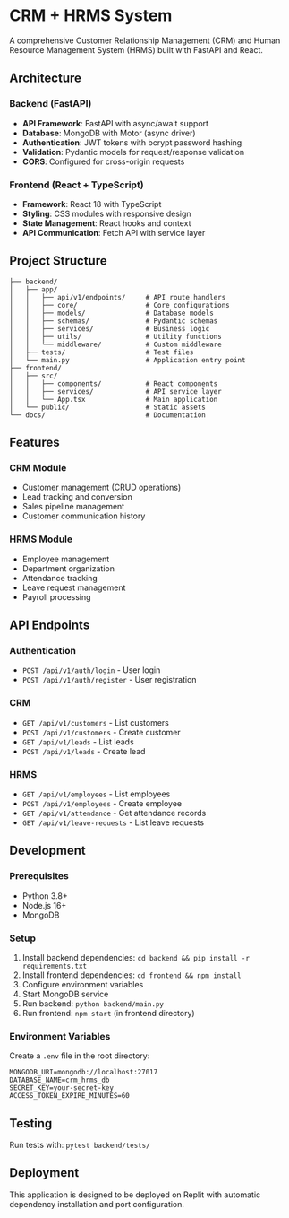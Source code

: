 
# CRM + HRMS System

A comprehensive Customer Relationship Management (CRM) and Human Resource Management System (HRMS) built with FastAPI and React.

## Architecture

### Backend (FastAPI)
- **API Framework**: FastAPI with async/await support
- **Database**: MongoDB with Motor (async driver)
- **Authentication**: JWT tokens with bcrypt password hashing
- **Validation**: Pydantic models for request/response validation
- **CORS**: Configured for cross-origin requests

### Frontend (React + TypeScript)
- **Framework**: React 18 with TypeScript
- **Styling**: CSS modules with responsive design
- **State Management**: React hooks and context
- **API Communication**: Fetch API with service layer

## Project Structure

```
├── backend/
│   ├── app/
│   │   ├── api/v1/endpoints/     # API route handlers
│   │   ├── core/                 # Core configurations
│   │   ├── models/               # Database models
│   │   ├── schemas/              # Pydantic schemas
│   │   ├── services/             # Business logic
│   │   ├── utils/                # Utility functions
│   │   └── middleware/           # Custom middleware
│   ├── tests/                    # Test files
│   └── main.py                   # Application entry point
├── frontend/
│   ├── src/
│   │   ├── components/           # React components
│   │   ├── services/             # API service layer
│   │   └── App.tsx               # Main application
│   └── public/                   # Static assets
└── docs/                         # Documentation
```

## Features

### CRM Module
- Customer management (CRUD operations)
- Lead tracking and conversion
- Sales pipeline management
- Customer communication history

### HRMS Module
- Employee management
- Department organization
- Attendance tracking
- Leave request management
- Payroll processing

## API Endpoints

### Authentication
- `POST /api/v1/auth/login` - User login
- `POST /api/v1/auth/register` - User registration

### CRM
- `GET /api/v1/customers` - List customers
- `POST /api/v1/customers` - Create customer
- `GET /api/v1/leads` - List leads
- `POST /api/v1/leads` - Create lead

### HRMS
- `GET /api/v1/employees` - List employees
- `POST /api/v1/employees` - Create employee
- `GET /api/v1/attendance` - Get attendance records
- `GET /api/v1/leave-requests` - List leave requests

## Development

### Prerequisites
- Python 3.8+
- Node.js 16+
- MongoDB

### Setup
1. Install backend dependencies: `cd backend && pip install -r requirements.txt`
2. Install frontend dependencies: `cd frontend && npm install`
3. Configure environment variables
4. Start MongoDB service
5. Run backend: `python backend/main.py`
6. Run frontend: `npm start` (in frontend directory)

### Environment Variables
Create a `.env` file in the root directory:
```
MONGODB_URI=mongodb://localhost:27017
DATABASE_NAME=crm_hrms_db
SECRET_KEY=your-secret-key
ACCESS_TOKEN_EXPIRE_MINUTES=60
```

## Testing
Run tests with: `pytest backend/tests/`

## Deployment
This application is designed to be deployed on Replit with automatic dependency installation and port configuration.
